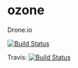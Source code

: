 ozone
=====

Drone.io

[![Build Status](https://drone.io/github.com/rmetzger/ozone/status.png)](https://drone.io/github.com/rmetzger/ozone/latest)

Travis:
[![Build Status](https://travis-ci.org/rmetzger/ozone.png)](https://travis-ci.org/rmetzger/ozone)